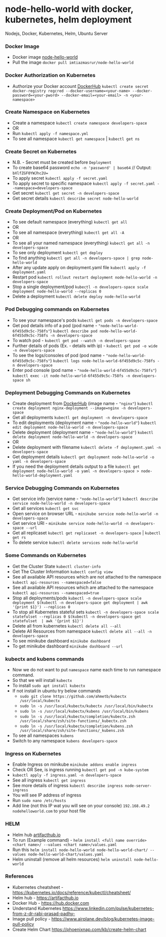 # node-hello-world with docker, kubernetes, helm deployment

Nodejs, Docker, Kubernetes, Helm, Ubuntu Server

### Docker Image
- Docker image [node-hello-world](https://hub.docker.com/r/imtiazmasrur/node-hello-world)
- Pull the image `docker pull imtiazmasrur/node-hello-world`

### Docker Authorization on Kubernetes
- Authorize your Docker account [DockerHub](https://hub.docker.com) `kubectl create secret docker-registry regcred --docker-username=<your-name> --docker-password=<your-pword> --docker-email=<your-email> -n <your-namespace>`

### Create Namespace on Kubernetes
- Create a namespace `kubectl create namespace developers-space`
- OR
- Run `kubectl apply -f namespace.yml`
- To see all namespace `kubectl get namespace` | `kubectl get ns`

### Create Secret on Kubernetes
- N.B. - Secret must be created before `Deployment`
- To create base64 password `echo -n 'password' | base64` // Output: `bXlfZGF0YWJhc2U=`
- To apply secret `kubectl apply -f secret.yaml`
- To apply secret to specific namespace `kubectl apply -f secret.yaml --namespace=developers-space`
- Get secret `kubectl get secret -n developers-space`
- Get secret details `kubectl describe secret node-hello-world`

### Create Deployment/Pod on Kubernetes
- To see default namespace (everything) `kubectl get all`
- OR
- To see all namespace (everything) `kubectl get all -A`
- OR
- To see all your named namespace (everything) `kubectl get all -n developers-space`
- To see only deployment `kubectl get deploy`
- To find anything `kubectl get all -n developers-space | grep node-hello-world`
- After any update apply on deployment.yaml file `kubectl apply -f deployment.yaml`
- Restart pod `kubectl rollout restart deployment node-hello-world -n developers-space`
- Stop a single deployment/pod `kubectl -n developers-space scale deployment node-hello-world --replicas 0`
- Delete a deployment `kubectl delete deploy node-hello-world`

### Pod Debugging commands on Kubernetes
- To see your namespace's pods `kubectl get pods -n developers-space`
- Get pod details info of a pod (pod name - `"node-hello-world-6f455d9c5c-758fs"`) `kubectl describe pod node-hello-world-6f455d9c5c-758fs -n developers-space`
- To watch pod - `kubectl get pod --watch -n developers-space`
- Further details of pods (Ex. - details with ip) - `kubectl get pod -o wide -n developers-space`
- To see the logs/consoles of pod (pod name - `"node-hello-world-6f455d9c5c-758fs"`) `kubectl logs node-hello-world-6f455d9c5c-758fs -n developers-space`
- Enter pod console (pod name - `"node-hello-world-6f455d9c5c-758fs"`) `kubectl exec -it node-hello-world-6f455d9c5c-758fs -n developers-space sh`

### Deployment Debugging Commands on Kubernetes
- Create deployment from [DockerHub](https://hub.docker.com) (image name - `"nginx"`) `kubectl create deployment nginx-deployment --image=nginx -n developers-space`
- Get all deployments `kubectl get deployment -n developers-space`
- To edit deployments (deployment name - `"node-hello-world"`) `kubectl edit deployment node-hello-world -n developers-space`
- Delete deployment (deployment name - `"node-hello-world"`) `kubectl delete deployment node-hello-world -n developers-space`
- OR
- Delete deployment with filename `kubectl delete -f deployment.yaml -n developers-space`
- Get deployment details `kubectl get deployment node-hello-world -o yaml -n developers-space`
- If you need the deployment details output to a file `kubectl get deployment node-hello-world -o yaml -n developers-space > node-hello-world-deployment.yaml`

### Service Debugging Commands on Kubernetes
- Get service info (service name - `"node-hello-world"`) `kubectl describe service node-hello-world -n developers-space`
- Get all services `kubectl get svc`
- Open service on browser URL - `minikube service node-hello-world -n developers-space`
- Get service URl - `minikube service node-hello-world -n developers-space --url`
- Get all replicaset `kubectl get replicaset -n developers-space` | `kubectl get rs`
- To delete service `kubectl delete services node-hello-world`

### Some Commands on Kubernetes
- Get the Cluster State `kubectl cluster-info`
- Get The Cluster Information `kubectl config view`
- See all available API resources which are not attached to the namespace `kubectl api-resources --namespaced=false`
- See all available API resources which are attached to the namespace `kubectl api-resources --namespaced=true`
- Stop all deployments/pods `kubectl -n developers-space scale deployment $(kubectl -n developers-space get deployment | awk '{print $1}') --replicas 0`
- To stop all Kubernetes stateful sets `kubectl -n developers-space scale statefulset --replicas 0 $(kubectl -n developers-space get statefulset  | awk '{print $1}')`
- Delete all from kubernetes `kubectl delete all --all`
- Delete All Resources from namespace `kubectl delete all --all -n developers-space`
- To see minikube dashboard `minikube dashboard`
- To get minikube dashboard `minikube dashboard --url`

### kubectx and kubens commands
- Now we do not want to put `namespace` name each time to run namespace command.
- So that we will install `kubectx`
- To install `sudo apt install kubectx`
- If not install in ubuntu try below commands
    - `sudo git clone https://github.com/ahmetb/kubectx /usr/local/kubectx`
    - `sudo ln -s /usr/local/kubectx/kubectx /usr/local/bin/kubectx`
    - `sudo ln -s /usr/local/kubectx/kubens /usr/local/bin/kubens`
    - `sudo ln -s /usr/local/kubectx/completion/kubectx.zsh /usr/local/share/zsh/site-functions/_kubectx.zsh`
    - `sudo ln -s /usr/local/kubectx/completion/kubens.zsh /usr/local/share/zsh/site-functions/_kubens.zsh`
- To see all namespaces `kubens`
- Switch to any namespace `kubens developers-space`

### Ingress on Kubernetes
- Enable Ingress on minikube `minikube addons enable ingress`
- Check OR See, is ingress running `kubectl get pod -n kube-system` 
- `kubectl apply -f ingress.yaml -n developers-space`
- See all ingress `kubectl get ingress`
- See more details of ingress `kubectl describe ingress node-server-ingress`
- You will see IP address of ingress
- Run `sudo nano /etc/hosts`
- Add line (not this IP wat you will see on your console) `192.168.49.2	nodehelloworld.com` to your host file

### HELM
- Helm hub [artifacthub.io](https://artifacthub.io)
- To run (Example command) - `helm install <full name override> <chart name>/ --values <chart name>/values.yaml`
- Run this `helm install node-hello-world node-hello-world-chart/ --values node-hello-world-chart/values.yaml`
- Helm uninstall (remove all helm resources) `helm uninstall node-hello-world`

### References
- Kubernetes cheatsheet - https://kubernetes.io/docs/reference/kubectl/cheatsheet/
- Helm hub - https://artifacthub.io
- Docker Hub - https://hub.docker.com
- Understand Kubernetes https://www.linkedin.com/pulse/kubernetes-from-z-dr-rabi-prasad-padhy-
- Image pull policy - https://www.airplane.dev/blog/kubernetes-image-pull-policy
- Create Helm Chart https://phoenixnap.com/kb/create-helm-chart